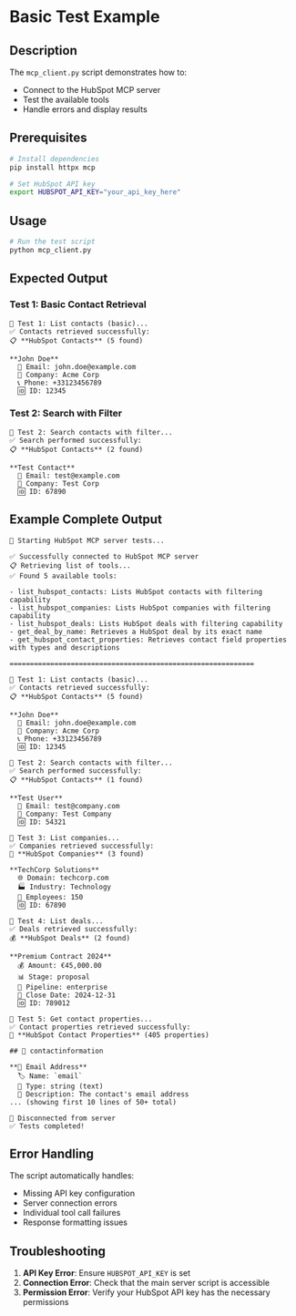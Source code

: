 # Basic Test Example

## Description

The `mcp_client.py` script demonstrates how to:

- Connect to the HubSpot MCP server
- Test the available tools
- Handle errors and display results

## Prerequisites

```bash
# Install dependencies
pip install httpx mcp

# Set HubSpot API key
export HUBSPOT_API_KEY="your_api_key_here"
```

## Usage

```bash
# Run the test script
python mcp_client.py
```

## Expected Output

### Test 1: Basic Contact Retrieval

```
🧪 Test 1: List contacts (basic)...
✅ Contacts retrieved successfully:
📋 **HubSpot Contacts** (5 found)

**John Doe**
  📧 Email: john.doe@example.com
  🏢 Company: Acme Corp
  📞 Phone: +33123456789
  🆔 ID: 12345
```

### Test 2: Search with Filter

```
🧪 Test 2: Search contacts with filter...
✅ Search performed successfully:
📋 **HubSpot Contacts** (2 found)

**Test Contact**
  📧 Email: test@example.com
  🏢 Company: Test Corp
  🆔 ID: 67890
```

## Example Complete Output

```
🚀 Starting HubSpot MCP server tests...

✅ Successfully connected to HubSpot MCP server
📋 Retrieving list of tools...
✅ Found 5 available tools:

- list_hubspot_contacts: Lists HubSpot contacts with filtering capability
- list_hubspot_companies: Lists HubSpot companies with filtering capability
- list_hubspot_deals: Lists HubSpot deals with filtering capability
- get_deal_by_name: Retrieves a HubSpot deal by its exact name
- get_hubspot_contact_properties: Retrieves contact field properties with types and descriptions

============================================================

🧪 Test 1: List contacts (basic)...
✅ Contacts retrieved successfully:
📋 **HubSpot Contacts** (5 found)

**John Doe**
  📧 Email: john.doe@example.com
  🏢 Company: Acme Corp
  📞 Phone: +33123456789
  🆔 ID: 12345

🧪 Test 2: Search contacts with filter...
✅ Search performed successfully:
📋 **HubSpot Contacts** (1 found)

**Test User**
  📧 Email: test@company.com
  🏢 Company: Test Company
  🆔 ID: 54321

🧪 Test 3: List companies...
✅ Companies retrieved successfully:
🏢 **HubSpot Companies** (3 found)

**TechCorp Solutions**
  🌐 Domain: techcorp.com
  🏭 Industry: Technology
  👥 Employees: 150
  🆔 ID: 67890

🧪 Test 4: List deals...
✅ Deals retrieved successfully:
💰 **HubSpot Deals** (2 found)

**Premium Contract 2024**
  💰 Amount: €45,000.00
  📊 Stage: proposal
  🔄 Pipeline: enterprise
  📅 Close Date: 2024-12-31
  🆔 ID: 789012

🧪 Test 5: Get contact properties...
✅ Contact properties retrieved successfully:
🔧 **HubSpot Contact Properties** (405 properties)

## 📁 contactinformation

**📧 Email Address**
  🏷️ Name: `email`
  🔧 Type: string (text)
  📝 Description: The contact's email address
... (showing first 10 lines of 50+ total)

🔌 Disconnected from server
✅ Tests completed!
```

## Error Handling

The script automatically handles:

- Missing API key configuration
- Server connection errors
- Individual tool call failures
- Response formatting issues

## Troubleshooting

1. **API Key Error**: Ensure `HUBSPOT_API_KEY` is set
2. **Connection Error**: Check that the main server script is accessible
3. **Permission Error**: Verify your HubSpot API key has the necessary permissions
